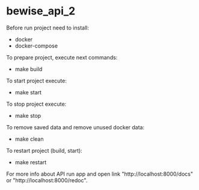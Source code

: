 # bewise_api_2
Before run project need to install:     
- docker     
- docker-compose

To prepare project, execute next commands:
- make build

To start project execute:
- make start

To stop project execute:
- make stop

To remove saved data and remove unused docker data:
- make clean

To restart project (build, start):
- make restart

For more info about API run app and open link "http://localhost:8000/docs" or "http://localhost:8000/redoc".


